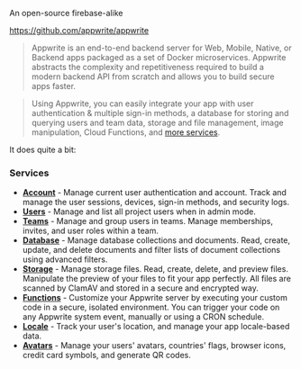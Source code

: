 An open-source firebase-alike

 https://github.com/appwrite/appwrite

 > Appwrite is an end-to-end backend server for Web, Mobile, Native, or Backend apps packaged as a set of Docker microservices. Appwrite abstracts the complexity and repetitiveness required to build a modern backend API from scratch and allows you to build secure apps faster.

> Using Appwrite, you can easily integrate your app with user authentication & multiple sign-in methods, a database for storing and querying users and team data, storage and file management, image manipulation, Cloud Functions, and [more services](https://appwrite.io/docs).

It does quite a bit:

### Services

-   [**Account**](https://appwrite.io/docs/client/account) - Manage current user authentication and account. Track and manage the user sessions, devices, sign-in methods, and security logs.
-   [**Users**](https://appwrite.io/docs/server/users) - Manage and list all project users when in admin mode.
-   [**Teams**](https://appwrite.io/docs/client/teams) - Manage and group users in teams. Manage memberships, invites, and user roles within a team.
-   [**Database**](https://appwrite.io/docs/client/database) - Manage database collections and documents. Read, create, update, and delete documents and filter lists of document collections using advanced filters.
-   [**Storage**](https://appwrite.io/docs/client/storage) - Manage storage files. Read, create, delete, and preview files. Manipulate the preview of your files to fit your app perfectly. All files are scanned by ClamAV and stored in a secure and encrypted way.
-   [**Functions**](https://appwrite.io/docs/server/functions) - Customize your Appwrite server by executing your custom code in a secure, isolated environment. You can trigger your code on any Appwrite system event, manually or using a CRON schedule.
-   [**Locale**](https://appwrite.io/docs/client/locale) - Track your user's location, and manage your app locale-based data.
-   [**Avatars**](https://appwrite.io/docs/client/avatars) - Manage your users' avatars, countries' flags, browser icons, credit card symbols, and generate QR codes.